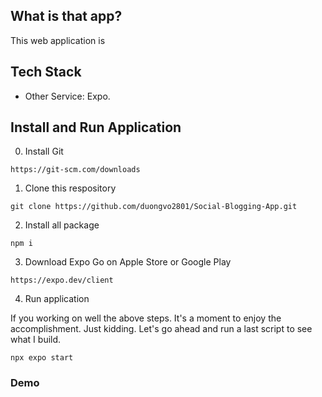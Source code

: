 ## What is that app?
This web application is 
## Tech Stack
 - Other Service: Expo.
## Install and Run Application
0. Install Git
```
https://git-scm.com/downloads
```
1. Clone this respository
```
git clone https://github.com/duongvo2801/Social-Blogging-App.git
```
2. Install all package
```
npm i
```
3. Download Expo Go on Apple Store or Google Play
```
https://expo.dev/client
```
4. Run application

If you working on well the above steps. It's a moment to enjoy the accomplishment. Just kidding. Let's go ahead and run a last script to see what I build. 
```
npx expo start
```
### Demo
